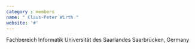 ```yaml
---
category : members
name: " Claus-Peter Wirth " 
website: '#'
---
```

Fachbereich Informatik
Universität des Saarlandes
Saarbrücken, Germany

